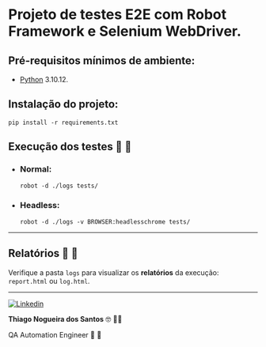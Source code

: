 # Projeto de testes E2E com Robot Framework e Selenium WebDriver.

## Pré-requisitos mínimos de ambiente:

* [Python](https://www.python.org/downloads/) 3.10.12.

## Instalação do projeto:

```
pip install -r requirements.txt
```

## Execução dos testes 🤖 🤖

* ### Normal:

    ```
    robot -d ./logs tests/
    ```

*   ### Headless:

    ```
    robot -d ./logs -v BROWSER:headlesschrome tests/
    ```
---

## Relatórios 📝 📄

Verifique a pasta `logs` para visualizar os <b>relatórios</b> da execução: `report.html` ou `log.html`.

---

<a href="https://www.linkedin.com/in/thinogueiras"><img alt="Linkedin" src="https://img.shields.io/badge/-LinkedIn-blue?style=for-the-badge&logo=Linkedin&logoColor=white"></a>

<strong>Thiago Nogueira dos Santos</strong> 🤓 ✌🏻

QA Automation Engineer 🔎 🐞

